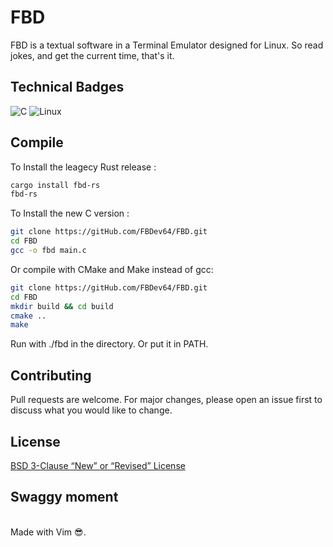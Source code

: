 # FBD

FBD is a textual software in a Terminal Emulator designed for Linux. So read jokes, and get the current time, that's it.

## Technical Badges

![C](https://img.shields.io/badge/c-%2300599C.svg?style=for-the-badge&logo=c&logoColor=white)
![Linux](https://img.shields.io/badge/Linux-FCC624?style=for-the-badge&logo=linux&logoColor=black)
<br>

## Compile

To Install the leagecy Rust release :
```bash
cargo install fbd-rs
fbd-rs
```

To Install the new C version :
```bash
git clone https://gitHub.com/FBDev64/FBD.git
cd FBD
gcc -o fbd main.c
```

Or compile with CMake and Make instead of gcc:
```bash
git clone https://gitHub.com/FBDev64/FBD.git
cd FBD
mkdir build && cd build
cmake ..
make
```

Run with ./fbd in the directory. Or put it in PATH.

## Contributing

Pull requests are welcome. For major changes, please open an issue first
to discuss what you would like to change.

## License

[BSD 3-Clause “New” or “Revised” License](https://choosealicense.com/licenses/bsd-3-clause/)

## Swaggy moment
<br> Made with Vim 😎.
